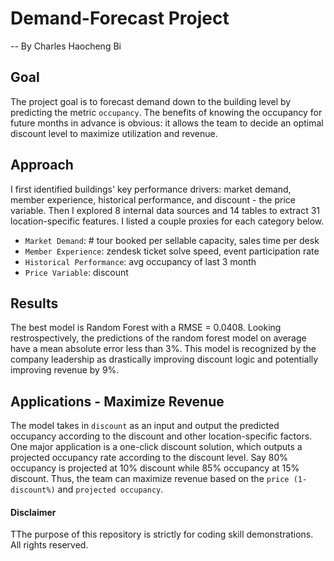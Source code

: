 # Demand-Forecast Project

-- By Charles Haocheng Bi

## Goal
The project goal is to forecast demand down to the building level by predicting the metric `occupancy`. The benefits of knowing the occupancy for future months in advance is obvious: it allows the team to decide an optimal discount level to maximize utilization and revenue. 

## Approach
I first identified buildings' key performance drivers: market demand, member experience, historical performance, and discount - the price variable. Then I explored 8 internal data sources and 14 tables to extract 31 location-specific features. I listed a couple proxies for each category below.

  * `Market Demand`: # tour booked per sellable capacity, sales time per desk
  * `Member Experience`: zendesk ticket solve speed, event participation rate
  * `Historical Performance`: avg occupancy of last 3 month
  * `Price Variable`: discount

## Results
The best model is Random Forest with a RMSE = 0.0408. Looking restrospectively, the predictions of the random forest model on average have a mean absolute error less than 3%. This model is recognized by the company leadership as drastically improving discount logic and potentially improving revenue by 9%.

## Applications - Maximize Revenue
The model takes in `discount` as an input and output the predicted occupancy according to the discount and other location-specific factors. One major application is a one-click discount solution, which outputs a projected occupancy rate according to the discount level. Say 80% occupancy is projected at 10% discount while 85% occupancy at 15% discount. Thus, the team can maximize revenue based on the `price (1-discount%)` and `projected occupancy`.

#### Disclaimer
TThe purpose of this repository is strictly for coding skill demonstrations. All rights reserved.
